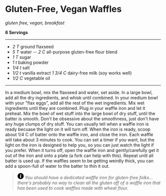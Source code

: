 # Gluten-Free, Vegan Waffles

*gluten free, vegan, breakfast*

**6 Servings**

---

- *2 T* ground flaxseed
- *5 T* water
-- *2 C* all-purpose gluten-free flour blend
- *1 T* sugar
- *1 t* baking powder
- *1/4 t* salt
- *1/2 t* vanilla extract
 *1 3/4 C* dairy-free milk (soy works well)
- *1/2 C* vegetable oil

---

In a medium bowl, mix the flaxseed and water, set aside. In a large bowl, add all
the dry ingredients, and whisk until combined. In your medium bowl with your
"flax eggs", add all the rest of the wet ingredients. Mix wet ingredients until
they are combined. Plug in your waffle iron and let it preheat. Mix the bowl of
wet stuff into the large bowl of dry stuff, until the batter is smooth. Don't be
obsessive about the smoothness, just don't have any huge clumps of dry stuff.
You can usually tell when a waffle iron is ready becuase the light on it will
turn off. When the iron is ready, scoop about 1/4 C of batter onto the waffle
iron, and close the iron. Each waffle will take about 3 minutes to cook. You can
set a timer if you want, but the light on the iron is designed to help you, so
you can just watch the light if you prefer. When it turns off, open the waffle
iron and gently/carefully get it out of the iron and onto a plate (a fork can
help with this). Repeat unitl all batter is used up. If the waffles seem to be
getting weirdly thick, you can add a spoon-full of water to the batter to thin
it out.

> ![info](./images/info-icon.png) *You should have a dedicated waffle iron for
gluten-free folks... there's probably no way to clean all the gluten off of a
waffle iron that has been used to cook waffles made with wheat flour.*
